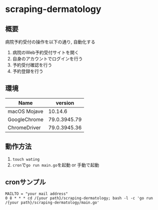 # scraping-dermatology

## 概要

病院予約受付の操作を以下の通り, 自動化する

1. 病院のWeb予約受付サイトを開く
2. 自身のアカウントでログインを行う
3. 予約受付確認を行う
4. 予約登録を行う

## 環境

| Name | version |
| ---- | ------- |
| macOS Mojave | 10.14.6  |
| GoogleChrome | 79.0.3945.79 |
| ChromeDriver | 79.0.3945.36 |

## 動作方法

1. `touch wating`
2. `cron`で`go run main.go`を起動 or 手動で起動

## cronサンプル

```
MAILTO = "your mail address"
0 8 * * * cd /{your path}/scraping-dermatology; bash -l -c 'go run /{your path}/scraping-dermatology/main.go'
```